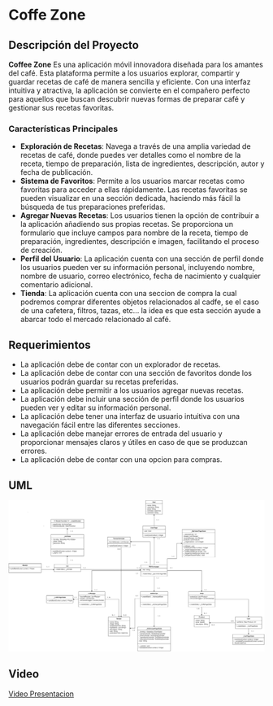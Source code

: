 # Coffe Zone

## Descripción del Proyecto
**Coffee Zone** Es una aplicación móvil innovadora diseñada para los amantes del café. Esta plataforma permite a los usuarios explorar, compartir y guardar recetas de café de manera sencilla y eficiente. Con una interfaz intuitiva y atractiva, la aplicación se convierte en el compañero perfecto para aquellos que buscan descubrir nuevas formas de preparar café y gestionar sus recetas favoritas.

### Características Principales
- **Exploración de Recetas**: Navega a través de una amplia variedad de recetas de café, donde puedes ver detalles como el nombre de la receta, tiempo de preparación, lista de ingredientes, descripción, autor y fecha de publicación.
- **Sistema de Favoritos**: Permite a los usuarios marcar recetas como favoritas para acceder a ellas rápidamente. Las recetas favoritas se pueden visualizar en una sección dedicada, haciendo más fácil la búsqueda de tus preparaciones preferidas.
- **Agregar Nuevas Recetas**: Los usuarios tienen la opción de contribuir a la aplicación añadiendo sus propias recetas. Se proporciona un formulario que incluye campos para nombre de la receta, tiempo de preparación, ingredientes, descripción e imagen, facilitando el proceso de creación.
- **Perfil del Usuario**: La aplicación cuenta con una sección de perfil donde los usuarios pueden ver su información personal, incluyendo nombre, nombre de usuario, correo electrónico, fecha de nacimiento y cualquier comentario adicional.
- **Tienda**: La aplicación cuenta con una seccion de compra la cual podremos comprar diferentes objetos relacionados al cadfe, se el caso de una cafetera, filtros, tazas, etc... la idea es que esta sección ayude a abarcar todo el mercado relacionado al café.

## Requerimientos
- La aplicación debe de contar con un explorador de recetas.
- La aplicación debe de contar con una sección de favoritos donde los usuarios podrán guardar su recetas preferidas.
- La aplicación debe permitir a los usuarios agregar nuevas recetas.
- La aplicación debe incluir una sección de perfil donde los usuarios pueden ver y editar su información personal.
- La aplicación debe tener una interfaz de usuario intuitiva con una navegación fácil entre las diferentes secciones.
- La aplicación debe manejar errores de entrada del usuario y proporcionar mensajes claros y útiles en caso de que se produzcan errores.
- La aplicación debe de contar con una opcion para compras.

## UML
![UML](https://github.com/Chocoharu/CoffeZone/blob/main/asset/ImagenesReadMe/UML_Dispositivos%20_Moviles_Fondo.png?)

## Video
[Video Presentacion](https://youtu.be/rEQ8AztcEuo)
